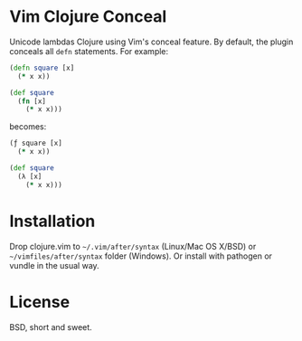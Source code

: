Vim Clojure Conceal
===================

Unicode lambdas Clojure using Vim's conceal feature. By default, the plugin
conceals all `defn` statements.
For example:

```clojure
(defn square [x]
  (* x x))

(def square
  (fn [x]
    (* x x)))
```

becomes:

```clojure
(ƒ square [x]
  (* x x))

(def square
  (λ [x]
    (* x x)))
```

Installation
============

Drop clojure.vim to `~/.vim/after/syntax` (Linux/Mac OS X/BSD) or
`~/vimfiles/after/syntax` folder (Windows). Or install with pathogen or vundle
in the usual way.

License
=======

BSD, short and sweet.

